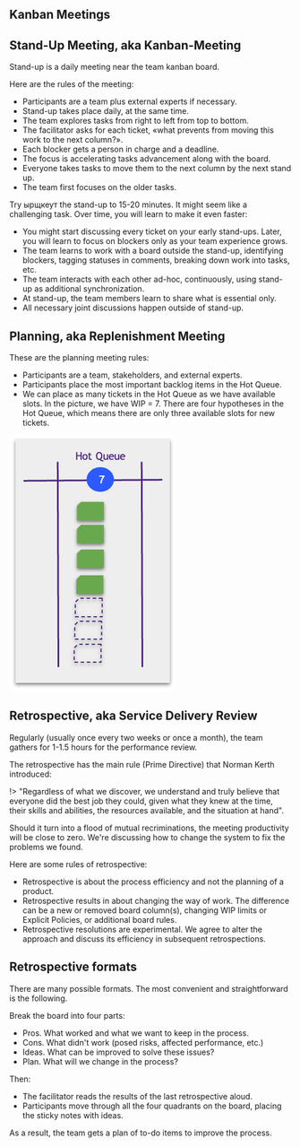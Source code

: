 ## Kanban Meetings

## Stand-Up Meeting, aka Kanban-Meeting

Stand-up is a daily meeting near the team kanban board.

Here are the rules of the meeting:

* Participants are a team plus external experts if necessary.
* Stand-up takes place daily, at the same time.
* The team explores tasks from right to left from top to bottom.
* The facilitator asks for each ticket, «what prevents from moving this work to the next column?».
* Each blocker gets a person in charge and a deadline.
* The focus is accelerating tasks advancement along with the board.
* Everyone takes tasks to move them to the next column by the next stand up.
* The team first focuses on the older tasks.

Try ырщкеут the stand-up to 15-20 minutes. It might seem like a challenging task. Over time, you will learn to make it even faster:

* You might start discussing every ticket on your early stand-ups. Later, you will learn to focus on blockers only as your team experience grows.
* The team learns to work with a board outside the stand-up, identifying blockers, tagging statuses in comments, breaking down work into tasks, etc.
* The team interacts with each other ad-hoc, continuously, using stand-up as additional synchronization.
* At stand-up, the team members learn to share what is essential only.
* All necessary joint discussions happen outside of stand-up.

## Planning, aka Replenishment Meeting

These are the planning meeting rules:

* Participants are a team, stakeholders, and external experts.
* Participants place the most important backlog items in the Hot Queue.
* We can place as many tickets in the Hot Queue as we have available slots. In the picture, we have WIP = 7. There are four hypotheses in the Hot Queue, which means there are only three available slots for new tickets.

![Replenishment](_images/meetings-hotqueue.png)

## Retrospective, aka Service Delivery Review

Regularly (usually once every two weeks or once a month), the team gathers for 1-1.5 hours for the performance review.

The retrospective has the main rule (Prime Directive) that Norman Kerth introduced:

!> "Regardless of what we discover, we understand and truly believe that everyone did the best job they could, given what they knew at the time, their skills and abilities, the resources available, and the situation at hand".

Should it turn into a flood of mutual recriminations, the meeting productivity will be close to zero. We're discussing how to change the system to fix the problems we found.

Here are some rules of retrospective:

* Retrospective is about the process efficiency and not the planning of a product.
* Retrospective results in about changing the way of work. The difference can be a new or removed board column(s), changing WIP limits or Explicit Policies, or additional board rules.
* Retrospective resolutions are experimental. We agree to alter the approach and discuss its efficiency in subsequent retrospections.

## Retrospective formats

There are many possible formats. The most convenient and straightforward is the following.

Break the board into four parts:

* Pros. What worked and what we want to keep in the process.
* Cons. What didn't work (posed risks, affected performance, etc.)
* Ideas. What can be improved to solve these issues?
* Plan. What will we change in the process?

Then:

* The facilitator reads the results of the last retrospective aloud.
* Participants move through all the four quadrants on the board, placing the sticky notes with ideas.

As a result, the team gets a plan of to-do items to improve the process.
